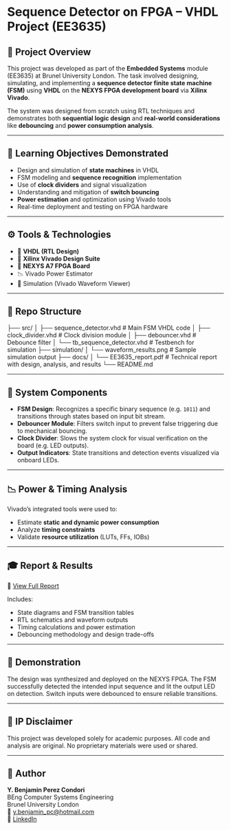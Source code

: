 # Sequence Detector on FPGA – VHDL Project (EE3635)

## 🎯 Project Overview

This project was developed as part of the **Embedded Systems** module (EE3635) at Brunel University London. The task involved designing, simulating, and implementing a **sequence detector finite state machine (FSM)** using **VHDL** on the **NEXYS FPGA development board** via **Xilinx Vivado**.

The system was designed from scratch using RTL techniques and demonstrates both **sequential logic design** and **real-world considerations** like **debouncing** and **power consumption analysis**.

---

## 🧠 Learning Objectives Demonstrated

- Design and simulation of **state machines** in VHDL
- FSM modeling and **sequence recognition** implementation
- Use of **clock dividers** and signal visualization
- Understanding and mitigation of **switch bouncing**
- **Power estimation** and optimization using Vivado tools
- Real-time deployment and testing on FPGA hardware

---

## ⚙️ Tools & Technologies

- 🧠 **VHDL (RTL Design)**
- 🧰 **Xilinx Vivado Design Suite**
- 🔲 **NEXYS A7 FPGA Board**
- 📉 Vivado Power Estimator
- 🧪 Simulation (Vivado Waveform Viewer)

---

## 📁 Repo Structure

├── src/
│ ├── sequence_detector.vhd # Main FSM VHDL code
│ ├── clock_divider.vhd # Clock division module
│ ├── debouncer.vhd # Debounce filter
│ └── tb_sequence_detector.vhd # Testbench for simulation
├── simulation/
│ └── waveform_results.png # Sample simulation output
├── docs/
│ └── EE3635_report.pdf # Technical report with design, analysis, and results
└── README.md


---

## 🔧 System Components

- **FSM Design**: Recognizes a specific binary sequence (e.g. `1011`) and transitions through states based on input bit stream.
- **Debouncer Module**: Filters switch input to prevent false triggering due to mechanical bouncing.
- **Clock Divider**: Slows the system clock for visual verification on the board (e.g. LED outputs).
- **Output Indicators**: State transitions and detection events visualized via onboard LEDs.

---

## 📉 Power & Timing Analysis

Vivado’s integrated tools were used to:
- Estimate **static and dynamic power consumption**
- Analyze **timing constraints**
- Validate **resource utilization** (LUTs, FFs, IOBs)

---

## 🎓 Report & Results

📄 [View Full Report](./docs/EE3635_report.pdf)

Includes:
- State diagrams and FSM transition tables
- RTL schematics and waveform outputs
- Timing calculations and power estimation
- Debouncing methodology and design trade-offs

---

## 🚀 Demonstration

The design was synthesized and deployed on the NEXYS FPGA. The FSM successfully detected the intended input sequence and lit the output LED on detection. Switch inputs were debounced to ensure reliable transitions.

---

## 🔐 IP Disclaimer

This project was developed solely for academic purposes. All code and analysis are original. No proprietary materials were used or shared.

---

## 👤 Author

**Y. Benjamin Perez Condori**  
BEng Computer Systems Engineering  
Brunel University London  
📧 y.benjamin_pc@hotmail.com  
🔗 [LinkedIn](https://www.linkedin.com/in/ybenjaminpc/)

